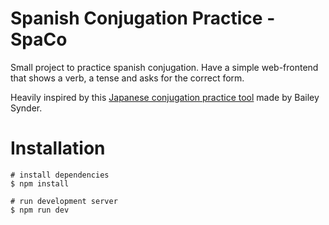 # Spanish Conjugation Practice - SpaCo

Small project to practice spanish conjugation. 
Have a simple web-frontend that shows a verb, a tense and asks for the correct form.

Heavily inspired by this [Japanese conjugation practice tool](https://github.com/baileysnyder/japanese-conjugation) made by Bailey Synder.

# Installation

```
# install dependencies
$ npm install

# run development server
$ npm run dev
```
